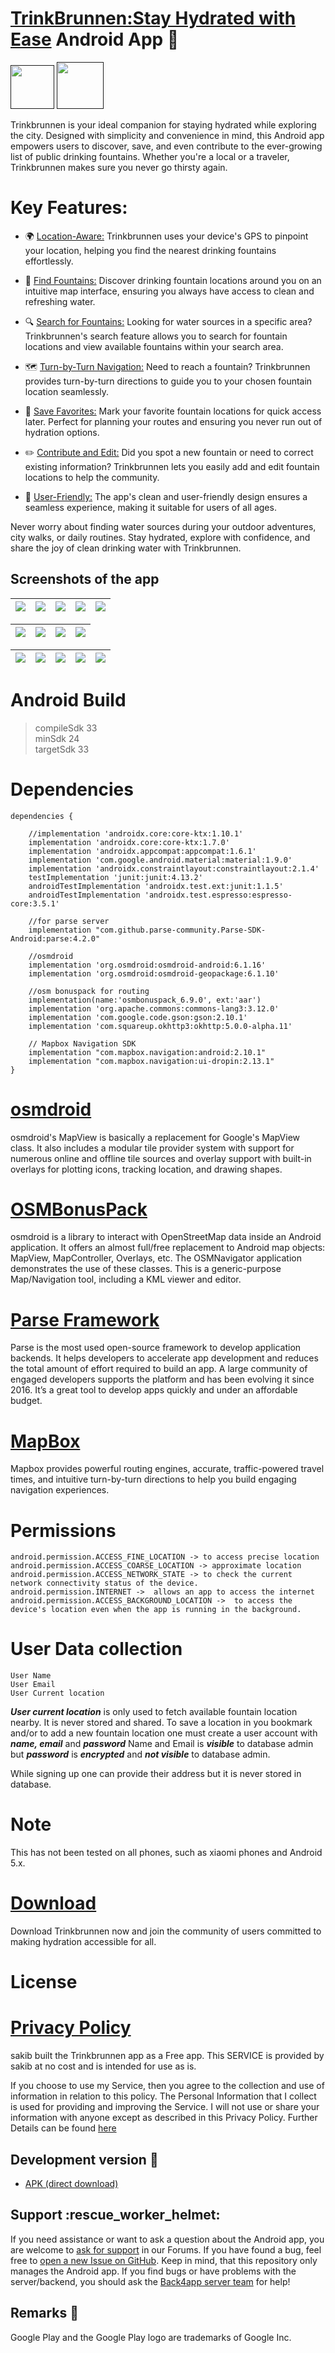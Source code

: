 # [TrinkBrunnen:Stay Hydrated with Ease]() Android App  📱
<a href=""><img src="app/src/main/res/mipmap-hdpi/ic_launcher.png?raw=true" height="70"></a> <a href=""><img src="https://play.google.com/intl/en_us/badges/images/generic/en_badge_web_generic.png" height="75"></a>

Trinkbrunnen is your ideal companion for staying hydrated while exploring the city. Designed with simplicity and convenience in mind, this Android app empowers users to discover, save, and even contribute to the ever-growing list of public drinking fountains. Whether you're a local or a traveler, Trinkbrunnen makes sure you never go thirsty again.

Key Features:
=====

+ 🌍 [Location-Aware:]() Trinkbrunnen uses your device's GPS to pinpoint your location, helping you find the nearest drinking fountains effortlessly.

+ 🚰 [Find Fountains:]() Discover drinking fountain locations around you on an intuitive map interface, ensuring you always have access to clean and refreshing water.

+ 🔍 [Search for Fountains:]() Looking for water sources in a specific area? Trinkbrunnen's search feature allows you to search for fountain locations and view available fountains within your search area.

+ 🗺️ [Turn-by-Turn Navigation:]() Need to reach a fountain? Trinkbrunnen provides turn-by-turn directions to guide you to your chosen fountain location seamlessly.

+ 📌 [Save Favorites:]() Mark your favorite fountain locations for quick access later. Perfect for planning your routes and ensuring you never run out of hydration options.

+ ✏️ [Contribute and Edit:]() Did you spot a new fountain or need to correct existing information? Trinkbrunnen lets you easily add and edit fountain locations to help the community.

+ 🌟 [User-Friendly:]() The app's clean and user-friendly design ensures a seamless experience, making it suitable for users of all ages.

Never worry about finding water sources during your outdoor adventures, city walks, or daily routines. Stay hydrated, explore with confidence, and share the joy of clean drinking water with Trinkbrunnen.


## Screenshots of the app

| <img src="app/SchreenShots/Screenshot_20230912-214357.png"> | <img src="app/SchreenShots/Screenshot_20230912-214406.png">  | <img src="app/SchreenShots/Screenshot_20230912-214433.png">  | <img src="app/SchreenShots/Screenshot_20230912-214444.png">  | <img src="app/SchreenShots/Screenshot_20230912-214453.png"> |
| ---------------------------------------------- | -------------------------------------------- | ------------------------------------------- | ------------------------------------------- | ------------------------------------------- |


|  <img src="app/SchreenShots/Screenshot_20230912-214504.png">  | <img src="app/SchreenShots/Screenshot_20230912-214513.png">  | <img src="app/SchreenShots/Screenshot_20230912-214523.png">  | <img src="app/SchreenShots/Screenshot_20230912-214541.png"> |
| ---------------------------------------------- | -------------------------------------------- | ------------------------------------------- | ------------------------------------------- |

|  <img src="app/SchreenShots/Screenshot_20230912-214616.png">  | <img src="app/SchreenShots/Screenshot_20230912-214702.png">  | <img src="app/SchreenShots/Screenshot_20230912-214754.png">  | <img src="app/SchreenShots/Screenshot_20230912-214819.png"> | <img src="app/SchreenShots/Screenshot_20230912-214824.png">  | 
| ---------------------------------------------- | -------------------------------------------- | ------------------------------------------- | ------------------------------------------- | ------------------------------------------- | 




Android Build
=====
>compileSdk 33 <br>
>minSdk 24 <br>
>targetSdk 33 <br>

Dependencies
=====
```
dependencies {

    //implementation 'androidx.core:core-ktx:1.10.1'
    implementation 'androidx.core:core-ktx:1.7.0'
    implementation 'androidx.appcompat:appcompat:1.6.1'
    implementation 'com.google.android.material:material:1.9.0'
    implementation 'androidx.constraintlayout:constraintlayout:2.1.4'
    testImplementation 'junit:junit:4.13.2'
    androidTestImplementation 'androidx.test.ext:junit:1.1.5'
    androidTestImplementation 'androidx.test.espresso:espresso-core:3.5.1'

    //for parse server
    implementation "com.github.parse-community.Parse-SDK-Android:parse:4.2.0"

    //osmdroid
    implementation 'org.osmdroid:osmdroid-android:6.1.16'
    implementation 'org.osmdroid:osmdroid-geopackage:6.1.10'

    //osm bonuspack for routing
    implementation(name:'osmbonuspack_6.9.0', ext:'aar')
    implementation 'org.apache.commons:commons-lang3:3.12.0'
    implementation 'com.google.code.gson:gson:2.10.1'
    implementation 'com.squareup.okhttp3:okhttp:5.0.0-alpha.11'

    // Mapbox Navigation SDK
    implementation "com.mapbox.navigation:android:2.10.1"
    implementation "com.mapbox.navigation:ui-dropin:2.13.1"
}
```

[osmdroid](https://osmdroid.github.io/osmdroid/)
=====
osmdroid's MapView is basically a replacement for Google's MapView class. It also includes a modular tile provider system with support for numerous online and offline tile sources and overlay support with built-in overlays for plotting icons, tracking location, and drawing shapes.

[OSMBonusPack](https://code.google.com/archive/p/osmbonuspack/)
=====
osmdroid is a library to interact with OpenStreetMap data inside an Android application. It offers an almost full/free replacement to Android map objects: MapView, MapController, Overlays, etc.
The OSMNavigator application demonstrates the use of these classes. This is a generic-purpose Map/Navigation tool, including a KML viewer and editor.

[Parse Framework](https://parseplatform.org)
=======
Parse is the most used open-source framework to develop application backends. It helps developers to accelerate app development and reduces the total amount of effort required to build an app. A large community of engaged developers supports the platform and has been evolving it since 2016.  It’s a great tool to develop apps quickly and under an affordable budget.

[MapBox](https://www.mapbox.com)
=====
Mapbox provides powerful routing engines, accurate, traffic-powered travel times, and intuitive turn-by-turn directions to help you build engaging navigation experiences.

Permissions
=======
  
    android.permission.ACCESS_FINE_LOCATION -> to access precise location
    android.permission.ACCESS_COARSE_LOCATION -> approximate location 
    android.permission.ACCESS_NETWORK_STATE -> to check the current network connectivity status of the device.
    android.permission.INTERNET ->  allows an app to access the internet
    android.permission.ACCESS_BACKGROUND_LOCATION ->  to access the device's location even when the app is running in the background. 

User Data collection
=======
    User Name
    User Email
    User Current location

***User current location*** is only used to fetch available fountain location nearby. It is never stored and shared.
To save a location in you bookmark and/or to add a new fountain location one must create a user account with ***name, email*** and ***password***
Name and Email is ***visible*** to database admin but ***password*** is ***encrypted*** and ***not visible*** to database admin.

While signing up one can provide their address but it is never stored in database.


Note
====
This has not been tested on all phones, such as xiaomi phones and Android 5.x.

[Download]()
========
Download Trinkbrunnen now and join the community of users committed to making hydration accessible for all.


License
=======



# [Privacy Policy](https://sites.google.com/view/trinkbrunnen-privacy-policy/home)

sakib built the Trinkbrunnen app as a Free app. This SERVICE is provided by sakib at no cost and is intended for use as is.

If you choose to use my Service, then you agree to the collection and use of information in relation to this policy. The Personal Information that I collect is used for providing and improving the Service. I will not use or share your information with anyone except as described in this Privacy Policy. Further Details can be found [here](https://sites.google.com/view/trinkbrunnen-privacy-policy/home)


## Development version :hammer:

*   [APK (direct download)]()

## Support :rescue\_worker\_helmet:

If you need assistance or want to ask a question about the Android app, you are welcome to [ask for support](mailto:to.nazmos.sakib@gmail.com) in our Forums. If you have found a bug, feel free to [open a new Issue on GitHub](). Keep in mind, that this repository only manages the Android app. If you find bugs or have problems with the server/backend, you should ask the [Back4app server team](www.back4app.com/) for help!

## Remarks :scroll:

Google Play and the Google Play logo are trademarks of Google Inc.
